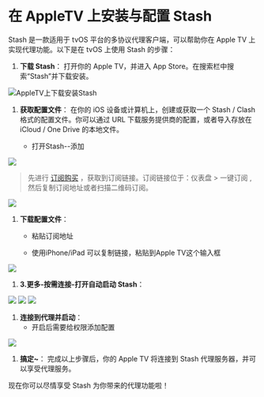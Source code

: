 # **在 AppleTV 上安装与配置 Stash**

Stash 是一款适用于 tvOS 平台的多协议代理客户端，可以帮助你在 Apple TV 上实现代理功能。以下是在 tvOS 上使用 Stash 的步骤：

1.  **下载 Stash**： 打开你的 Apple TV，并进入 App Store。在搜索栏中搜索“Stash”并下载安装。

![AppleTV上下载安装Stash](https://yunqijpg.oss-cn-hongkong.aliyuncs.com/tv.jpg)

1.  **获取配置文件**： 在你的 iOS 设备或计算机上，创建或获取一个 Stash / Clash 格式的配置文件。你可以通过 URL 下载服务提供商的配置，或者导入存放在 iCloud / One Drive 的本地文件。
    
    *   打开Stash--添加

![](https://yunqijpg.oss-cn-hongkong.aliyuncs.com/tv2.jpg)

> 先进行 [订阅购买](https://shortlink.20250812.xyz/1) ，获取到订阅链接。订阅链接位于：仪表盘 > 一键订阅 , 然后复制订阅地址或者扫描二维码订阅。
    

![](https://yunqijpg.oss-cn-hongkong.aliyuncs.com/wc2.jpg)

1.  **下载配置文件**：
    
    *   粘贴订阅地址
        
    *   使用iPhone/iPad 可以复制链接，粘贴到Apple TV这个输入框
        

![](https://yunqijpg.oss-cn-hongkong.aliyuncs.com/tv3.jpg)

1.  **3.更多-按需连接-打开自动启动 Stash**：

![](https://yunqijpg.oss-cn-hongkong.aliyuncs.com/tv4.jpg) ![](https://yunqijpg.oss-cn-hongkong.aliyuncs.com/tv5.jpg) ![](https://yunqijpg.oss-cn-hongkong.aliyuncs.com/tv6.jpg)

1.  **连接到代理并启动**：
    *   开启后需要给权限添加配置

![](https://yunqijpg.oss-cn-hongkong.aliyuncs.com/tv7.jpg)

1.  **搞定~**： 完成以上步骤后，你的 Apple TV 将连接到 Stash 代理服务器，并可以享受代理服务。

现在你可以尽情享受 Stash 为你带来的代理功能啦！
